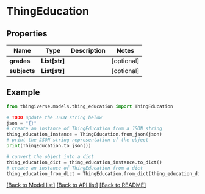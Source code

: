 # ThingEducation


## Properties

Name | Type | Description | Notes
------------ | ------------- | ------------- | -------------
**grades** | **List[str]** |  | [optional] 
**subjects** | **List[str]** |  | [optional] 

## Example

```python
from thingiverse.models.thing_education import ThingEducation

# TODO update the JSON string below
json = "{}"
# create an instance of ThingEducation from a JSON string
thing_education_instance = ThingEducation.from_json(json)
# print the JSON string representation of the object
print(ThingEducation.to_json())

# convert the object into a dict
thing_education_dict = thing_education_instance.to_dict()
# create an instance of ThingEducation from a dict
thing_education_from_dict = ThingEducation.from_dict(thing_education_dict)
```
[[Back to Model list]](../README.md#documentation-for-models) [[Back to API list]](../README.md#documentation-for-api-endpoints) [[Back to README]](../README.md)


